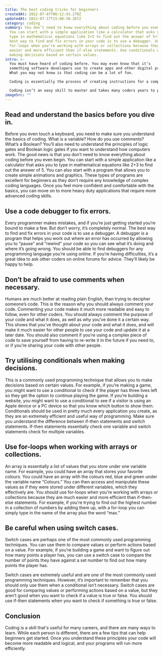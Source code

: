 ```yaml
---
title: The best coding tricks for beginners
createdAt: 2022-07-07T06:12:43.270Z
updatedAt: 2022-07-17T15:00:30.267Z
category: coding
summary: You don’t need to know everything about coding before you even begin.
  You can start with a simple application like a calculator that asks you to
  type in mathematical equations like 2+3 to find out the answer of 5+3. The
  best way to find and fix errors in your code is to use a debugger. Use
  for-loops when you’re working with arrays or collections because they are
  easier and more efficient than if-else statements. Use conditionals when
  making decisions based on certain values.
intro: >-
  You must have heard of coding before. You may even know that it’s
  something software developers use to create apps and other digital products.
  What you may not know is that coding can be a lot of fun.

  Coding is essentially the process of creating instructions for a computer, so that it can understand what you want it to do. These instructions are commonly referred to as ‘code’ because they are strings of characters, words, phrases and symbols that appear in text files with a .txt extension. 

  Coding isn’t an easy skill to master and takes many coders years to perfect their skills. However, there are some basic tips and tricks that everyone new to coding should know. Once you understand these principles your code will become more readable and logical making it much easier for others to follow your logic, which ultimately makes your programs more efficient and easy for other coders to update in future if necessary.
imageSrc: ""
---
```


## Read and understand the basics before you dive in.

Before you even touch a keyboard, you need to make sure you understand the basics of coding. What is a variable? How do you use comments? What’s a Boolean? You’ll also need to understand the principles of logic gates and Boolean logic gates if you want to understand how computers work.
The good news is that you don’t need to know everything about coding before you even begin. You can start with a simple application like a calculator that asks you to type in mathematical equations like 2+3 to find out the answer of 5.
You can also start with a program that allows you to create simple animations and graphics. These types of programs are excellent for beginners as they don’t require any knowledge of complex coding languages. Once you feel more confident and comfortable with the basics, you can move on to more heavy duty applications that require more advanced coding skills.

## Use a code debugger to fix errors.

Every programmer makes mistakes, and if you’re just getting started you’re bound to make a few. But don’t worry, it’s completely normal. 
The best way to find and fix errors in your code is to use a debugger. A debugger is a program that helps you work out where an error has occurred by allowing you to “pause” and “rewind” your code so you can see what it’s doing and where it’s going wrong.
You should be able to find debuggers for any programming language you’re using online. If you’re having difficulties, it’s a great idea to ask other coders on online forums for advice. They’ll likely be happy to help.

## Don’t be afraid to use comments when necessary.

Humans are much better at reading plain English, than trying to decipher someone’s code. This is the reason why you should always comment your code. Commenting your code makes it much more readable and easy to follow, even for other coders.
You should always comment the purpose of your code and what it does, as well as why you’ve done it a certain way. This shows that you’ve thought about your code and what it does, and will make it much easier for other people to use your code and update it at a later date.
You should also comment if you’re using a complex piece of code to save yourself from having to re-write it in the future if you need to, or if you’re sharing your code with other people.

## Try utilising conditionals when making decisions.

This is a commonly used programming technique that allows you to make decisions based on certain values. 
For example, if you’re making a game, you might want to use a conditional to check if the player has three lives left so they get the option to continue playing the game.
If you’re building a website, you might want to use a conditional to see if a visitor is using an Apple device or a PC device so that you know which button to show them.
Conditionals should be used in pretty much every application you create, as they are an extremely efficient and useful way of programming.
Make sure you understand the difference between if-then statements and switch statements. If-then statements essentially check one variable and switch statements check for multiple variables.

## Use for-loops when working with arrays or collections.

An array is essentially a list of values that you store under one variable name. For example, you could have an array that stores your favorite colours. You could have an array with the colours red, blue and green under the variable name “Colours.”
You can then access and manipulate these values as if they were stored under different variables, which they effectively are.
You should use for-loops when you’re working with arrays or collections because they are much easier and more efficient than if-then-else statements.
For example, if you’re trying to find out the highest number in a collection of numbers by adding them up, with a for-loop you can simply type in the name of the array plus the word “max.”

## Be careful when using switch cases.

Switch cases are perhaps one of the most commonly used programming techniques. You can use them to compare values or perform actions based on a value.
For example, if you’re building a game and want to figure out how many points a player has, you can use a switch case to compare the number of points they have against a set number to find out how many points the player has.

Switch cases are extremely useful and are one of the most commonly used programming techniques. However, it’s important to remember that you should only use them when a conditional isn’t necessary.
Switch cases are good for comparing values or performing actions based on a value, but they aren’t good when you want to check if a value is true or false. You should use if-then statements when you want to check if something is true or false.

## Conclusion

Coding is a skill that's useful for many careers, and there are many ways to learn. While each person is different, there are a few tips that can help beginners get started. Once you understand these principles your code will become more readable and logical, and your programs will run more efficiently.

